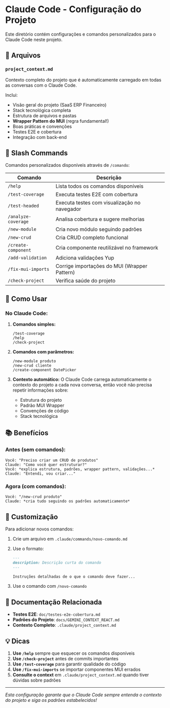 # Claude Code - Configuração do Projeto

Este diretório contém configurações e comandos personalizados para o Claude Code neste projeto.

## 📄 Arquivos

### `project_context.md`
Contexto completo do projeto que é automaticamente carregado em todas as conversas com o Claude Code.

Inclui:
- Visão geral do projeto (SaaS ERP Financeiro)
- Stack tecnológica completa
- Estrutura de arquivos e pastas
- **Wrapper Pattern do MUI** (regra fundamental!)
- Boas práticas e convenções
- Testes E2E e cobertura
- Integração com back-end

## 🎯 Slash Commands

Comandos personalizados disponíveis através de `/comando`:

| Comando | Descrição |
|---------|-----------|
| `/help` | Lista todos os comandos disponíveis |
| `/test-coverage` | Executa testes E2E com cobertura |
| `/test-headed` | Executa testes com visualização no navegador |
| `/analyze-coverage` | Analisa cobertura e sugere melhorias |
| `/new-module` | Cria novo módulo seguindo padrões |
| `/new-crud` | Cria CRUD completo funcional |
| `/create-component` | Cria componente reutilizável no framework |
| `/add-validation` | Adiciona validações Yup |
| `/fix-mui-imports` | Corrige importações do MUI (Wrapper Pattern) |
| `/check-project` | Verifica saúde do projeto |

## 🚀 Como Usar

### No Claude Code:

1. **Comandos simples:**
   ```
   /test-coverage
   /help
   /check-project
   ```

2. **Comandos com parâmetros:**
   ```
   /new-module produto
   /new-crud cliente
   /create-component DatePicker
   ```

3. **Contexto automático:**
   O Claude Code carrega automaticamente o contexto do projeto a cada nova conversa, então você não precisa repetir informações sobre:
   - Estrutura do projeto
   - Padrão MUI Wrapper
   - Convenções de código
   - Stack tecnológica

## 📚 Benefícios

### Antes (sem comandos):
```
Você: "Preciso criar um CRUD de produtos"
Claude: "Como você quer estruturar?"
Você: *explica estrutura, padrões, wrapper pattern, validações...*
Claude: "Entendi, vou criar..."
```

### Agora (com comandos):
```
Você: "/new-crud produto"
Claude: *cria tudo seguindo os padrões automaticamente*
```

## 🔧 Customização

Para adicionar novos comandos:

1. Crie um arquivo em `.claude/commands/novo-comando.md`
2. Use o formato:
   ```markdown
   ---
   description: Descrição curta do comando
   ---

   Instruções detalhadas de o que o comando deve fazer...
   ```

3. Use o comando com `/novo-comando`

## 📖 Documentação Relacionada

- **Testes E2E**: `doc/testes-e2e-cobertura.md`
- **Padrões do Projeto**: `docs/GEMINI_CONTEXT_REACT.md`
- **Contexto Completo**: `.claude/project_context.md`

## 💡 Dicas

1. **Use `/help`** sempre que esquecer os comandos disponíveis
2. **Use `/check-project`** antes de commits importantes
3. **Use `/test-coverage`** para garantir qualidade do código
4. **Use `/fix-mui-imports`** se importar componentes MUI errados
5. **Consulte o context** em `.claude/project_context.md` quando tiver dúvidas sobre padrões

---

*Esta configuração garante que o Claude Code sempre entenda o contexto do projeto e siga os padrões estabelecidos!*
